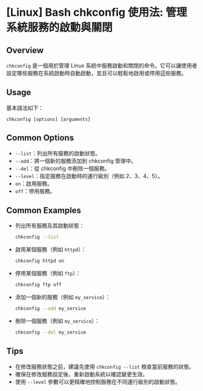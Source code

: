 # [Linux] Bash chkconfig 使用法: 管理系統服務的啟動與關閉

## Overview
`chkconfig` 是一個用於管理 Linux 系統中服務啟動和關閉的命令。它可以讓使用者設定哪些服務在系統啟動時自動啟動，並且可以輕鬆地啟用或停用這些服務。

## Usage
基本語法如下：
```
chkconfig [options] [arguments]
```

## Common Options
- `--list`：列出所有服務的啟動狀態。
- `--add`：將一個新的服務添加到 chkconfig 管理中。
- `--del`：從 chkconfig 中刪除一個服務。
- `--level`：指定服務在啟動時的運行級別（例如 2、3、4、5）。
- `on`：啟用服務。
- `off`：停用服務。

## Common Examples
- 列出所有服務及其啟動狀態：
  ```bash
  chkconfig --list
  ```

- 啟用某個服務（例如 `httpd`）：
  ```bash
  chkconfig httpd on
  ```

- 停用某個服務（例如 `ftp`）：
  ```bash
  chkconfig ftp off
  ```

- 添加一個新的服務（例如 `my_service`）：
  ```bash
  chkconfig --add my_service
  ```

- 刪除一個服務（例如 `my_service`）：
  ```bash
  chkconfig --del my_service
  ```

## Tips
- 在修改服務狀態之前，建議先使用 `chkconfig --list` 檢查當前服務的狀態。
- 確保在修改服務設定後，重新啟動系統以確認變更生效。
- 使用 `--level` 參數可以更精確地控制服務在不同運行級別的啟動狀態。